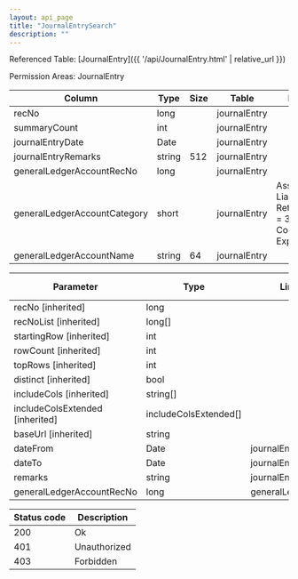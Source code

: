 ```yaml
---
layout: api_page
title: "JournalEntrySearch"
description: ""
---
```




Referenced Table: [JournalEntry]({{ '/api/JournalEntry.html' | relative_url }})

Permission Areas: JournalEntry

| Column | Type | Size | Table | Description |
| ------ | ---- | ---- | ----- | ----------- |
| recNo | long |  | journalEntry | 
| summaryCount | int |  | journalEntry | 
| journalEntryDate | Date |  | journalEntry | 
| journalEntryRemarks | string | 512 | journalEntry | 
| generalLedgerAccountRecNo | long |  | journalEntry | 
| generalLedgerAccountCategory | short |  | journalEntry | Assets = 1, Liabilities = 2, RetainedEarnings = 3, Sales = 4, CostOfSales = 5, Expenses = 6
| generalLedgerAccountName | string | 64 | journalEntry | 

| Parameter | Type | Linked Column | Linked Parameter | Description |
| --------- | ---- | ------------- | ---------------- | ----------- |
| recNo [inherited] | long |  |  | 
| recNoList [inherited] | long[] |  |  | 
| startingRow [inherited] | int |  |  | 
| rowCount [inherited] | int |  |  | 
| topRows [inherited] | int |  |  | 
| distinct [inherited] | bool |  |  | 
| includeCols [inherited] | string[] |  |  | 
| includeColsExtended [inherited] | includeColsExtended[] |  |  | 
| baseUrl [inherited] | string |  |  | 
| dateFrom | Date | journalEntryDate |  | 
| dateTo | Date | journalEntryDate |  | 
| remarks | string | journalEntryRemarks |  | 
| generalLedgerAccountRecNo | long | generalLedgerAccountRecNo |  | 

| Status code | Description |
| ----------- | ----------- |
| 200 | Ok |
| 401 | Unauthorized |
| 403 | Forbidden |


